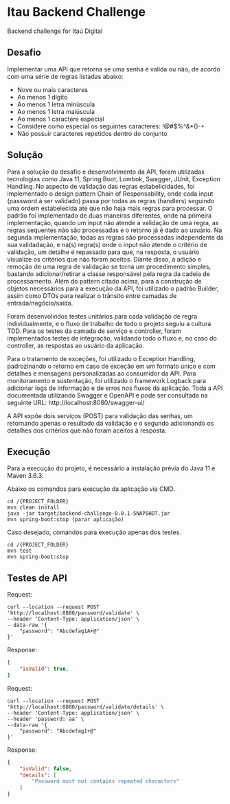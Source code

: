 # Itau Backend Challenge
Backend challenge for Itaú Digital

## Desafio

Implementar uma API que retorna se uma senha é valida ou não, de acordo com uma série de regras listadas abaixo:
- Nove ou mais caracteres
- Ao menos 1 dígito
- Ao menos 1 letra minúscula
- Ao menos 1 letra maiúscula
- Ao menos 1 caractere especial
- Considere como especial os seguintes caracteres: !@#$%^&*()-+
- Não possuir caracteres repetidos dentro do conjunto

## Solução

Para a solução do desafio e desenvolvimento da API, foram utilizadas tecnologias como Java 11, Spring Boot, Lombok, Swagger, JUnit, Exception Handling.
No aspecto de validação das regras estabelicidades, foi implementado o design pattern Chain of Responsability, onde cada input (password à ser validado) passa por todas as regras (handlers) seguindo uma ordem estabelecida até que não haja mais regras para processar. O padrão foi implementado de duas maneiras diferentes, onde na primeira implementação, quando um input não atende a validação de uma regra, as regras sequentes não são processadas e o retorno já é dado ao usuário. Na segunda implementação, todas as regras são processadas independente da sua validadação, e na(s) regra(s) onde o input não atende o critério de validação, um detalhe é repassado para que, na resposta, o usuário visualize os critérios que não foram aceitos. Diante disso, a adição e remoção de uma regra de validação se torna um procedimento simples, bastando adicionar/retirar a classe responsável pela regra da cadeia de processamento.
Além do pattern citado acima, para a construção de objetos necessários para a execução da API, foi utilizado o padrão Builder, assim como DTOs para realizar o trânsito entre camadas de entrada/negócio/saída. 

Foram desenvolvidos testes unitários para cada validação de regra individualmente, e o fluxo de trabalho de todo o projeto seguiu a cultura TDD. Para os testes da camada de serviço e controller, foram implementados testes de integração, validando todo o fluxo e, no caso do controller, as respostas ao usuário da aplicação.

Para o tratamento de exceções, foi utilizado o Exception Handling, padrozinando o retorno em caso de exceção em um formato único e com detalhes e mensagens personalizadas ao consumidor da API.
Para monitoramento e sustentação, foi utilizado o framework Logback para adicionar logs de informação e de erros nos fluxos da aplicação.
Toda a API documentada utilizando Swagger e OpenAPI e pode ser consultada na seguinte URL: http://localhost:8080/swagger-ui/

A API expôe dois serviços (POST) para validação das senhas, um retornando apenas o resultado da validação e o segundo adicionando os detalhes dos critérios que não foram aceitos à resposta. 

## Execução
Para a execução do projeto, é necessário a instalação prévia do Java 11 e Maven 3.6.3.

Abaixo os comandos para execução da aplicação via CMD.
``` cURL Config
cd /{PROJECT_FOLDER}
mvn clean install
java -jar target/backend-challenge-0.0.1-SNAPSHOT.jar
mvn spring-boot:stop (parar aplicação)
```

Caso desejado, comandos para execução apenas dos testes.
``` cURL Config
cd /{PROJECT_FOLDER}
mvn test
mvn spring-boot:stop
```

## Testes de API
Request:
``` cURL Config
curl --location --request POST 'http://localhost:8080/password/validate' \
--header 'Content-Type: application/json' \
--data-raw '{
    "password": "Abcdefag1A+@"
}'
```
Response:
```JSON 
{
    "isValid": true,    
}
```
Request:
``` cURL Config
curl --location --request POST 'http://localhost:8080/password/validate/details' \
--header 'Content-Type: application/json' \
--header 'password: aa' \
--data-raw '{
    "password": "Abcdefag1+@"
}'
```
Response:
```JSON 
{
    "isValid": false,
    "details": [
        "Password must not contains repeated characters"
    ]
}
```
